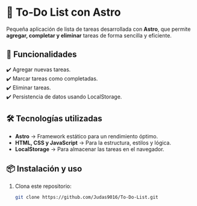 # 📝 To-Do List con Astro

Pequeña aplicación de lista de tareas desarrollada con **Astro**, que permite **agregar, completar y eliminar** tareas de forma sencilla y eficiente.

## 🚀 Funcionalidades

✔️ Agregar nuevas tareas.  
✔️ Marcar tareas como completadas.  
✔️ Eliminar tareas.  
✔️ Persistencia de datos usando LocalStorage.  

## 🛠️ Tecnologías utilizadas

- **Astro** → Framework estático para un rendimiento óptimo.  
- **HTML, CSS y JavaScript** → Para la estructura, estilos y lógica.  
- **LocalStorage** → Para almacenar las tareas en el navegador.  

## 📦 Instalación y uso

1. Clona este repositorio:  
   ```bash
   git clone https://github.com/Judas9016/To-Do-List.git
